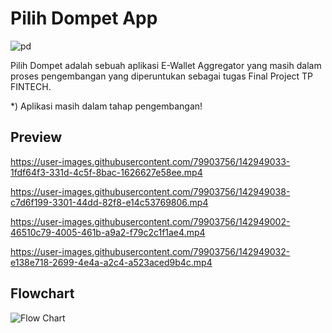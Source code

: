 # Pilih Dompet App
![pd](https://user-images.githubusercontent.com/79903756/144701018-0f96fe92-a624-4b90-a0e6-3ac3171be032.png)


Pilih Dompet adalah sebuah aplikasi E-Wallet Aggregator yang masih dalam proses pengembangan yang diperuntukan sebagai tugas Final Project TP FINTECH.

*) Aplikasi masih dalam tahap pengembangan!

## Preview
https://user-images.githubusercontent.com/79903756/142949033-1fdf64f3-331d-4c5f-8bac-1626627e58ee.mp4

https://user-images.githubusercontent.com/79903756/142949038-c7d6f199-3301-44dd-82f8-e14c53769806.mp4

https://user-images.githubusercontent.com/79903756/142949002-46510c79-4005-461b-a9a2-f79c2c1f1ae4.mp4

https://user-images.githubusercontent.com/79903756/142949032-e138e718-2699-4e4a-a2c4-a523aced9b4c.mp4


## Flowchart
![Flow Chart](https://i.postimg.cc/1tMGsWYZ/Flowchart.png)


